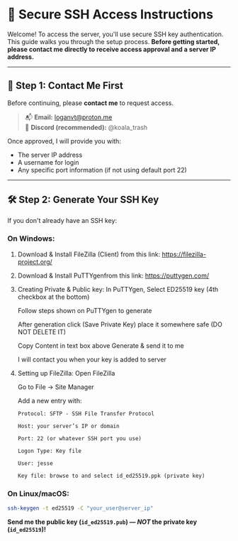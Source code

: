 # 🔐 Secure SSH Access Instructions

Welcome! To access the server, you'll use secure SSH key authentication. This guide walks you through the setup process. **Before getting started, please contact me directly to receive access approval and a server IP address.**

---

## 📩 Step 1: Contact Me First

Before continuing, please **contact me** to request access.

> 📬 **Email:** loganvt@proton.me  
> 📱 **Discord (recommended):** @koala_trash

Once approved, I will provide you with:
- The server IP address
- A username for login
- Any specific port information (if not using default port 22)

---

## 🛠️ Step 2: Generate Your SSH Key

If you don't already have an SSH key:

### On Windows:
1. Download & Install FileZilla (Client) from this link:
   https://filezilla-project.org/
   
2. Download & Install PuTTYgenfrom this link:
   https://puttygen.com/

3. Creating Private & Public key:
   In PuTTYgen, Select ED25519 key (4th checkbox at the bottom)
   
   Follow steps shown on PuTTYgen to generate
   
   After generation click (Save Private Key) place it somewhere safe (DO NOT DELETE IT)
   
   Copy Content in text box above Generate & send it to me
   
   I will contact you when your key is added to server

5.  Setting up FileZilla:
    Open FileZilla

    Go to File → Site Manager

    Add a new entry with:

        Protocol: SFTP - SSH File Transfer Protocol

        Host: your server’s IP or domain

        Port: 22 (or whatever SSH port you use)

        Logon Type: Key file

        User: jesse

        Key file: browse to and select id_ed25519.ppk (private key)
   
### On Linux/macOS:

```bash
ssh-keygen -t ed25519 -C "your_user@server_ip"
```

**Send me the public key (`id_ed25519.pub`) — _NOT_ the private key (`id_ed25519`)!**
